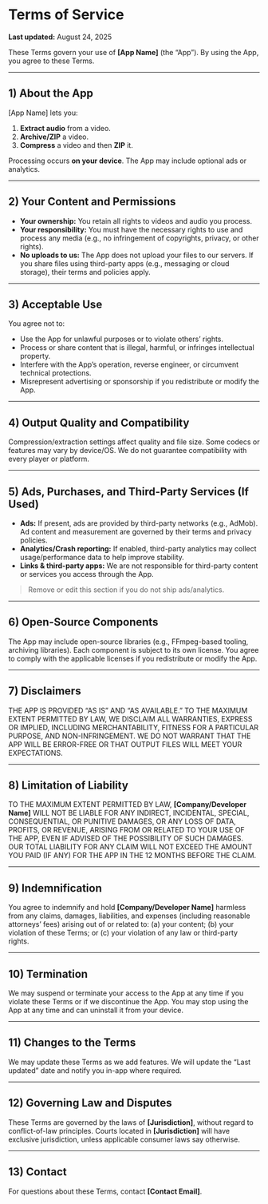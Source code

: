 # Terms of Service

**Last updated:** August 24, 2025

These Terms govern your use of **[App Name]** (the “App”). By using the App, you agree to these Terms.

---

## 1) About the App

[App Name] lets you:
1. **Extract audio** from a video.
2. **Archive/ZIP** a video.
3. **Compress** a video and then **ZIP** it.

Processing occurs **on your device**. The App may include optional ads or analytics.

---

## 2) Your Content and Permissions

- **Your ownership:** You retain all rights to videos and audio you process.  
- **Your responsibility:** You must have the necessary rights to use and process any media (e.g., no infringement of copyrights, privacy, or other rights).  
- **No uploads to us:** The App does not upload your files to our servers. If you share files using third-party apps (e.g., messaging or cloud storage), their terms and policies apply.

---

## 3) Acceptable Use

You agree not to:
- Use the App for unlawful purposes or to violate others’ rights.  
- Process or share content that is illegal, harmful, or infringes intellectual property.  
- Interfere with the App’s operation, reverse engineer, or circumvent technical protections.  
- Misrepresent advertising or sponsorship if you redistribute or modify the App.

---

## 4) Output Quality and Compatibility

Compression/extraction settings affect quality and file size. Some codecs or features may vary by device/OS. We do not guarantee compatibility with every player or platform.

---

## 5) Ads, Purchases, and Third-Party Services (If Used)

- **Ads:** If present, ads are provided by third-party networks (e.g., AdMob). Ad content and measurement are governed by their terms and privacy policies.  
- **Analytics/Crash reporting:** If enabled, third-party analytics may collect usage/performance data to help improve stability.  
- **Links & third-party apps:** We are not responsible for third-party content or services you access through the App.

> Remove or edit this section if you do not ship ads/analytics.

---

## 6) Open-Source Components

The App may include open-source libraries (e.g., FFmpeg-based tooling, archiving libraries). Each component is subject to its own license. You agree to comply with the applicable licenses if you redistribute or modify the App.

---

## 7) Disclaimers

THE APP IS PROVIDED “AS IS” AND “AS AVAILABLE.” TO THE MAXIMUM EXTENT PERMITTED BY LAW, WE DISCLAIM ALL WARRANTIES, EXPRESS OR IMPLIED, INCLUDING MERCHANTABILITY, FITNESS FOR A PARTICULAR PURPOSE, AND NON-INFRINGEMENT. WE DO NOT WARRANT THAT THE APP WILL BE ERROR-FREE OR THAT OUTPUT FILES WILL MEET YOUR EXPECTATIONS.

---

## 8) Limitation of Liability

TO THE MAXIMUM EXTENT PERMITTED BY LAW, **[Company/Developer Name]** WILL NOT BE LIABLE FOR ANY INDIRECT, INCIDENTAL, SPECIAL, CONSEQUENTIAL, OR PUNITIVE DAMAGES, OR ANY LOSS OF DATA, PROFITS, OR REVENUE, ARISING FROM OR RELATED TO YOUR USE OF THE APP, EVEN IF ADVISED OF THE POSSIBILITY OF SUCH DAMAGES. OUR TOTAL LIABILITY FOR ANY CLAIM WILL NOT EXCEED THE AMOUNT YOU PAID (IF ANY) FOR THE APP IN THE 12 MONTHS BEFORE THE CLAIM.

---

## 9) Indemnification

You agree to indemnify and hold **[Company/Developer Name]** harmless from any claims, damages, liabilities, and expenses (including reasonable attorneys’ fees) arising out of or related to: (a) your content; (b) your violation of these Terms; or (c) your violation of any law or third-party rights.

---

## 10) Termination

We may suspend or terminate your access to the App at any time if you violate these Terms or if we discontinue the App. You may stop using the App at any time and can uninstall it from your device.

---

## 11) Changes to the Terms

We may update these Terms as we add features. We will update the “Last updated” date and notify you in-app where required.

---

## 12) Governing Law and Disputes

These Terms are governed by the laws of **[Jurisdiction]**, without regard to conflict-of-law principles. Courts located in **[Jurisdiction]** will have exclusive jurisdiction, unless applicable consumer laws say otherwise.

---

## 13) Contact

For questions about these Terms, contact **[Contact Email]**.

